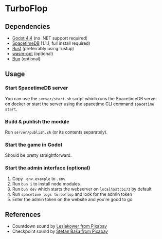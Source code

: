 # TurboFlop

## Dependencies
- [Godot 4.4](https://godotengine.org/download) (no .NET support required)
- [SpacetimeDB](https://spacetimedb.com/install) (1.1.1, full install required)
- [Rust](https://www.rust-lang.org/tools/install) (preferrably using rustup)
- [wasm-opt](https://github.com/WebAssembly/binaryen) (optional)
- [Bun](https://bun.sh/) (optional)

## Usage
### Start SpacetimeDB server
You can use the `server/start.sh` script which runs the SpacetimeDB server on docker or start the server using the spacetime CLI command `spacetime start`.

### Build & publish the module
Run `server/publish.sh` (or its contents separately).

### Start the game in Godot
Should be pretty straightforward.

### Start the admin interface (optional)
1. Copy `.env.example` to `.env`
2. Run `bun i` to install node modules
3. Run `bun dev` which starts the webserver on `localhost:5173` by default
4. Run `spacetime logs turboflop` and look for the admin token
5. Enter the admin token on the website and you're good to go

## References
* Countdown sound by [Lesiakower from Pixabay](https://pixabay.com/users/lesiakower-25701529/?utm_source=link-attribution&utm_medium=referral&utm_campaign=music&utm_content=151797)
* Checkpoint sound by [Štefan Baša from Pixabay](https://pixabay.com/users/malarbrush-43159066/?utm_source=link-attribution&utm_medium=referral&utm_campaign=music&utm_content=204151)
